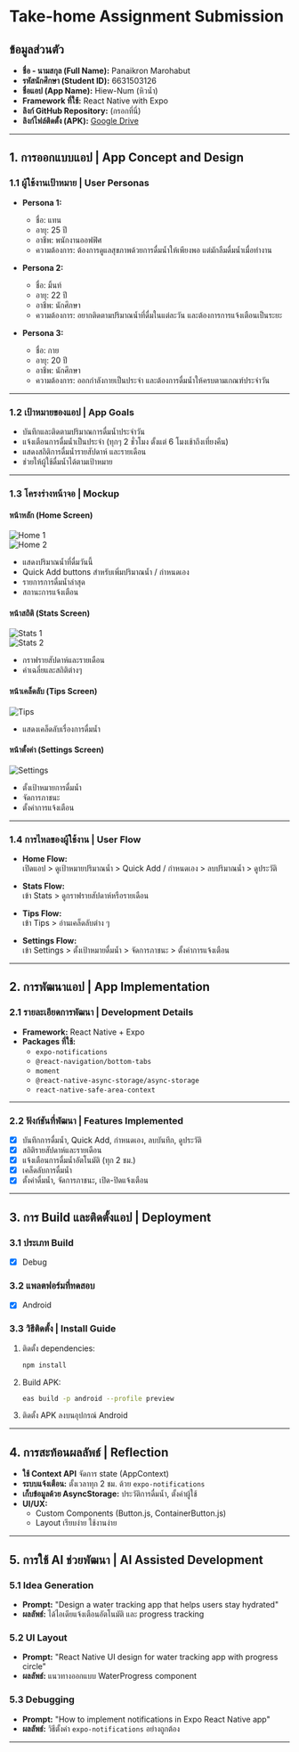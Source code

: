 # Take-home Assignment Submission

## ข้อมูลส่วนตัว
- **ชื่อ - นามสกุล (Full Name):** Panaikron Marohabut
- **รหัสนักศึกษา (Student ID):** 6631503126
- **ชื่อแอป (App Name):** Hiew-Num (หิวน้ำ)
- **Framework ที่ใช้:** React Native with Expo
- **ลิงก์ GitHub Repository:** (กรอกที่นี่)
- **ลิงก์ไฟล์ติดตั้ง (APK):** [Google Drive](https://drive.google.com/drive/folders/1yFLliCkzkfb23EmcjzyVI88apgJccd5k?usp=sharing)

---

## 1. การออกแบบแอป | App Concept and Design

### 1.1 ผู้ใช้งานเป้าหมาย | User Personas
- **Persona 1:**  
  - ชื่อ: แทน
  - อายุ: 25 ปี
  - อาชีพ: พนักงานออฟฟิศ
  - ความต้องการ: ต้องการดูแลสุขภาพด้วยการดื่มน้ำให้เพียงพอ แต่มักลืมดื่มน้ำเมื่อทำงาน

- **Persona 2:**  
  - ชื่อ: มิ้นท์
  - อายุ: 22 ปี
  - อาชีพ: นักศึกษา
  - ความต้องการ: อยากติดตามปริมาณน้ำที่ดื่มในแต่ละวัน และต้องการการแจ้งเตือนเป็นระยะ

- **Persona 3:**  
  - ชื่อ: กาย
  - อายุ: 20 ปี
  - อาชีพ: นักศึกษา
  - ความต้องการ: ออกกำลังกายเป็นประจำ และต้องการดื่มน้ำให้ครบตามเกณฑ์ประจำวัน

---

### 1.2 เป้าหมายของแอป | App Goals
- บันทึกและติดตามปริมาณการดื่มน้ำประจำวัน
- แจ้งเตือนการดื่มน้ำเป็นประจำ (ทุกๆ 2 ชั่วโมง ตั้งแต่ 6 โมงเช้าถึงเที่ยงคืน)
- แสดงสถิติการดื่มน้ำรายสัปดาห์ และรายเดือน
- ช่วยให้ผู้ใช้ดื่มน้ำได้ตามเป้าหมาย

---

### 1.3 โครงร่างหน้าจอ | Mockup

#### หน้าหลัก (Home Screen)
![Home 1](assets/mockup-home1.png)  
![Home 2](assets/mockup-home2.png)

- แสดงปริมาณน้ำที่ดื่มวันนี้
- Quick Add buttons สำหรับเพิ่มปริมาณน้ำ / กำหนดเอง
- รายการการดื่มน้ำล่าสุด
- สถานะการแจ้งเตือน

#### หน้าสถิติ (Stats Screen)
![Stats 1](assets/mockup-stats1.png)  
![Stats 2](assets/mockup-stats2.png)

- กราฟรายสัปดาห์และรายเดือน
- ค่าเฉลี่ยและสถิติต่างๆ

#### หน้าเคล็ดลับ (Tips Screen)
![Tips](assets/mockup-tips.png)

- แสดงเคล็ดลับเรื่องการดื่มน้ำ

#### หน้าตั้งค่า (Settings Screen)
![Settings](assets/mockup-setting.png)

- ตั้งเป้าหมายการดื่มน้ำ
- จัดการภาชนะ
- ตั้งค่าการแจ้งเตือน

---

### 1.4 การไหลของผู้ใช้งาน | User Flow

- **Home Flow:**  
  เปิดแอป > ดูเป้าหมายปริมาณน้ำ > Quick Add / กำหนดเอง > ลบปริมาณน้ำ > ดูประวัติ

- **Stats Flow:**  
  เข้า Stats > ดูกราฟรายสัปดาห์หรือรายเดือน

- **Tips Flow:**  
  เข้า Tips > อ่านเคล็ดลับต่าง ๆ

- **Settings Flow:**  
  เข้า Settings > ตั้งเป้าหมายดื่มน้ำ > จัดการภาชนะ > ตั้งค่าการแจ้งเตือน

---

## 2. การพัฒนาแอป | App Implementation

### 2.1 รายละเอียดการพัฒนา | Development Details
- **Framework:** React Native + Expo
- **Packages ที่ใช้:**
  - `expo-notifications`
  - `@react-navigation/bottom-tabs`
  - `moment`
  - `@react-native-async-storage/async-storage`
  - `react-native-safe-area-context`

---

### 2.2 ฟังก์ชันที่พัฒนา | Features Implemented
- [x] บันทึกการดื่มน้ำ, Quick Add, กำหนดเอง, ลบบันทึก, ดูประวัติ
- [x] สถิติรายสัปดาห์และรายเดือน
- [x] แจ้งเตือนการดื่มน้ำอัตโนมัติ (ทุก 2 ชม.)
- [x] เคล็ดลับการดื่มน้ำ
- [x] ตั้งค่าดื่มน้ำ, จัดการภาชนะ, เปิด-ปิดแจ้งเตือน

---

## 3. การ Build และติดตั้งแอป | Deployment

### 3.1 ประเภท Build
- [x] Debug

### 3.2 แพลตฟอร์มที่ทดสอบ
- [x] Android

### 3.3 วิธีติดตั้ง | Install Guide
1. ติดตั้ง dependencies:
    ```bash
    npm install
    ```
2. Build APK:
    ```bash
    eas build -p android --profile preview
    ```
3. ติดตั้ง APK ลงบนอุปกรณ์ Android

---

## 4. การสะท้อนผลลัพธ์ | Reflection

- **ใช้ Context API** จัดการ state (AppContext)
- **ระบบแจ้งเตือน:** ตั้งเวลาทุก 2 ชม. ด้วย `expo-notifications`
- **เก็บข้อมูลด้วย AsyncStorage:** ประวัติการดื่มน้ำ, ตั้งค่าผู้ใช้
- **UI/UX:** 
  - Custom Components (Button.js, ContainerButton.js)
  - Layout เรียบง่าย ใช้งานง่าย

---

## 5. การใช้ AI ช่วยพัฒนา | AI Assisted Development

### 5.1 Idea Generation
- **Prompt:** "Design a water tracking app that helps users stay hydrated"
- **ผลลัพธ์:** ได้ไอเดียแจ้งเตือนอัตโนมัติ และ progress tracking

### 5.2 UI Layout
- **Prompt:** "React Native UI design for water tracking app with progress circle"
- **ผลลัพธ์:** แนวทางออกแบบ WaterProgress component

### 5.3 Debugging
- **Prompt:** "How to implement notifications in Expo React Native app"
- **ผลลัพธ์:** วิธีตั้งค่า `expo-notifications` อย่างถูกต้อง

---
